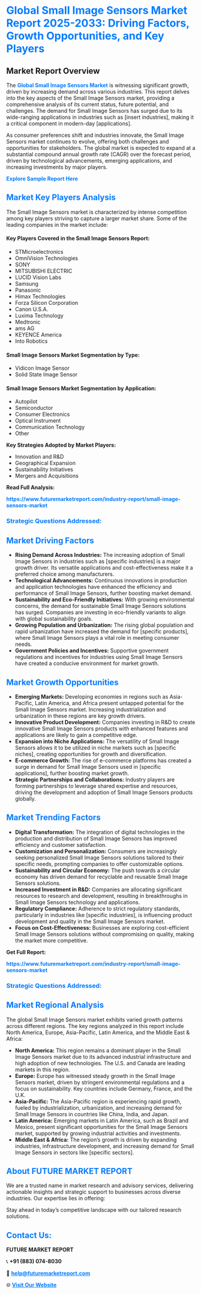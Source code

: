 <h1 style="color: #007BFF;">Global Small Image Sensors Market Report 2025-2033: Driving Factors, Growth Opportunities, and Key Players</h1>

<section id="overview">
<h2>Market Report Overview</h2>
<p>The <a href="https://www.futuremarketreport.com/industry-report/small-image-sensors-market" style="color: #007BFF; text-decoration: none;"><strong>Global Small Image Sensors Market</strong></a> is witnessing significant growth, driven by increasing demand across various industries. This report delves into the key aspects of the Small Image Sensors market, providing a comprehensive analysis of its current status, future potential, and challenges. The demand for Small Image Sensors has surged due to its wide-ranging applications in industries such as [insert industries], making it a critical component in modern-day [applications].</p>
<p>As consumer preferences shift and industries innovate, the Small Image Sensors market continues to evolve, offering both challenges and opportunities for stakeholders. The global market is expected to expand at a substantial compound annual growth rate (CAGR) over the forecast period, driven by technological advancements, emerging applications, and increasing investments by major players.</p>
</section>

<section id="overview">
<p><a href="https://www.futuremarketreport.com/request-sample/reportId=75356" style="color: #007BFF; text-decoration: none;"><strong>Explore Sample Report Here</strong></a></p>
</section>

<section id="key-players">
<h2 style="color: #007BFF;">Market Key Players Analysis</h2>
<p>The Small Image Sensors market is characterized by intense competition among key players striving to capture a larger market share. Some of the leading companies in the market include:</p>
<h4>Key Players Covered in the Small Image Sensors Report:</h4>
<ul><li>STMicroelectronics</li><li>OmniVision Technologies</li><li>SONY</li><li>MITSUBISHI ELECTRIC</li><li>LUCID Vision Labs</li><li>Samsung</li><li>Panasonic</li><li>Himax Technologies</li><li>Forza Silicon Corporation</li><li>Canon U.S.A.</li><li>Luxima Technology</li><li>Medtronic</li><li>ams AG</li><li>KEYENCE America</li><li>Into Robotics</li></ul>
<h4>Small Image Sensors Market Segmentation by Type:</h4>
<ul><li>Vidicon Image Sensor</li><li>Solid State Image Sensor</li></ul>

<h4>Small Image Sensors Market Segmentation by Application:</h4>
<ul><li>Autopilot</li><li>Semiconductor</li><li>Consumer Electronics</li><li>Optical Instrument</li><li>Communication Technology</li><li>Other</li></ul>
<p><strong>Key Strategies Adopted by Market Players:</strong></p>
<ul>
<li>Innovation and R&D</li>
<li>Geographical Expansion</li>
<li>Sustainability Initiatives</li>
<li>Mergers and Acquisitions</li>
</ul>
</section>

<section>
<p><strong>Read Full Analysis: </strong></p><a href="https://www.futuremarketreport.com/industry-report/small-image-sensors-market" style="color: #007BFF; text-decoration: none;"><strong>https://www.futuremarketreport.com/industry-report/small-image-sensors-market</strong></a>
<h3 style="color: #007BFF;">Strategic Questions Addressed:</h3>
</section>

<section id="driving-factors">
<h2 style="color: #007BFF;">Market Driving Factors</h2>
<ul>
<li><strong>Rising Demand Across Industries:</strong> The increasing adoption of Small Image Sensors in industries such as [specific industries] is a major growth driver. Its versatile applications and cost-effectiveness make it a preferred choice among manufacturers.</li>
<li><strong>Technological Advancements:</strong> Continuous innovations in production and application technologies have enhanced the efficiency and performance of Small Image Sensors, further boosting market demand.</li>
<li><strong>Sustainability and Eco-Friendly Initiatives:</strong> With growing environmental concerns, the demand for sustainable Small Image Sensors solutions has surged. Companies are investing in eco-friendly variants to align with global sustainability goals.</li>
<li><strong>Growing Population and Urbanization:</strong> The rising global population and rapid urbanization have increased the demand for [specific products], where Small Image Sensors plays a vital role in meeting consumer needs.</li>
<li><strong>Government Policies and Incentives:</strong> Supportive government regulations and incentives for industries using Small Image Sensors have created a conducive environment for market growth.</li>
</ul>
</section>

<section id="growth-opportunities">
<h2 style="color: #007BFF;">Market Growth Opportunities</h2>
<ul>
<li><strong>Emerging Markets:</strong> Developing economies in regions such as Asia-Pacific, Latin America, and Africa present untapped potential for the Small Image Sensors market. Increasing industrialization and urbanization in these regions are key growth drivers.</li>
<li><strong>Innovative Product Development:</strong> Companies investing in R&D to create innovative Small Image Sensors products with enhanced features and applications are likely to gain a competitive edge.</li>
<li><strong>Expansion into Niche Applications:</strong> The versatility of Small Image Sensors allows it to be utilized in niche markets such as [specific niches], creating opportunities for growth and diversification.</li>
<li><strong>E-commerce Growth:</strong> The rise of e-commerce platforms has created a surge in demand for Small Image Sensors used in [specific applications], further boosting market growth.</li>
<li><strong>Strategic Partnerships and Collaborations:</strong> Industry players are forming partnerships to leverage shared expertise and resources, driving the development and adoption of Small Image Sensors products globally.</li>
</ul>
</section>

<section id="trending-factors">
<h2 style="color: #007BFF;">Market Trending Factors</h2>
<ul>
<li><strong>Digital Transformation:</strong> The integration of digital technologies in the production and distribution of Small Image Sensors has improved efficiency and customer satisfaction.</li>
<li><strong>Customization and Personalization:</strong> Consumers are increasingly seeking personalized Small Image Sensors solutions tailored to their specific needs, prompting companies to offer customizable options.</li>
<li><strong>Sustainability and Circular Economy:</strong> The push towards a circular economy has driven demand for recyclable and reusable Small Image Sensors solutions.</li>
<li><strong>Increased Investment in R&D:</strong> Companies are allocating significant resources to research and development, resulting in breakthroughs in Small Image Sensors technology and applications.</li>
<li><strong>Regulatory Compliance:</strong> Adherence to strict regulatory standards, particularly in industries like [specific industries], is influencing product development and quality in the Small Image Sensors market.</li>
<li><strong>Focus on Cost-Effectiveness:</strong> Businesses are exploring cost-efficient Small Image Sensors solutions without compromising on quality, making the market more competitive.</li>
</ul>
</section>

<section>
<p><strong>Get Full Report: </strong></p><a href="https://www.futuremarketreport.com/industry-report/small-image-sensors-market" style="color: #007BFF; text-decoration: none;"><strong>https://www.futuremarketreport.com/industry-report/small-image-sensors-market</strong></a>
<h3 style="color: #007BFF;">Strategic Questions Addressed:</h3>
</section>


<section id="regional-analysis">
<h2 style="color: #007BFF;">Market Regional Analysis</h2>
<p>The global Small Image Sensors market exhibits varied growth patterns across different regions. The key regions analyzed in this report include North America, Europe, Asia-Pacific, Latin America, and the Middle East & Africa:</p>
<ul>
<li><strong>North America:</strong> This region remains a dominant player in the Small Image Sensors market due to its advanced industrial infrastructure and high adoption of new technologies. The U.S. and Canada are leading markets in this region.</li>
<li><strong>Europe:</strong> Europe has witnessed steady growth in the Small Image Sensors market, driven by stringent environmental regulations and a focus on sustainability. Key countries include Germany, France, and the U.K.</li>
<li><strong>Asia-Pacific:</strong> The Asia-Pacific region is experiencing rapid growth, fueled by industrialization, urbanization, and increasing demand for Small Image Sensors in countries like China, India, and Japan.</li>
<li><strong>Latin America:</strong> Emerging markets in Latin America, such as Brazil and Mexico, present significant opportunities for the Small Image Sensors market, supported by growing industrial activities and investments.</li>
<li><strong>Middle East & Africa:</strong> The region’s growth is driven by expanding industries, infrastructure development, and increasing demand for Small Image Sensors in sectors like [specific sectors].</li>
</ul>
</section>

<footer>
<h2 style="color: #007BFF;">About FUTURE MARKET REPORT</h2>
<p>We are a trusted name in market research and advisory services, delivering actionable insights and strategic support to businesses across diverse industries. Our expertise lies in offering:</p>

<p>Stay ahead in today’s competitive landscape with our tailored research solutions.</p>

<h2 style="color: #007BFF;">Contact Us:</h2>
<p><strong>FUTURE MARKET REPORT</strong></p>
<p>📞 <strong>+91 (883) 074-8030</strong></p>
<p>📧 <strong><a href="mailto:help@futuremarketreport.com" style="color: #007BFF;">help@futuremarketreport.com</a></strong></p>
<p>🌐 <strong><a href="https://www.futuremarketreport.com/" style="color: #007BFF;">Visit Our Website</a></strong></p>
</footer>